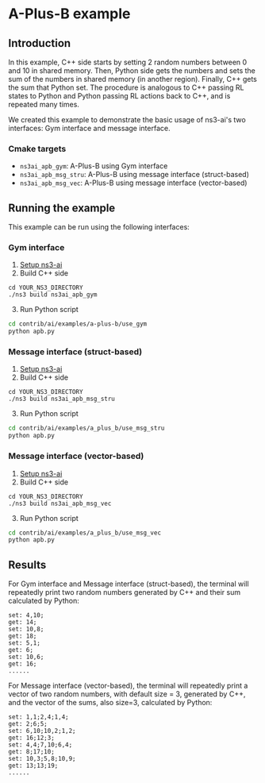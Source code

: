 # A-Plus-B example

## Introduction

In this example, C++ side starts by setting 2 random numbers between 0 and 10 in shared memory. Then, Python side gets the
numbers and sets the sum of the numbers in shared memory (in another region). Finally, C++ gets the sum that Python set.
The procedure is analogous to C++ passing RL states to Python and Python passing RL actions back to C++, and is
repeated many times.

We created this example to demonstrate the basic usage of ns3-ai's two interfaces: Gym interface and message interface.

### Cmake targets

- `ns3ai_apb_gym`: A-Plus-B using Gym interface
- `ns3ai_apb_msg_stru`: A-Plus-B using message interface (struct-based)
- `ns3ai_apb_msg_vec`: A-Plus-B using message interface (vector-based)

## Running the example

This example can be run using the following interfaces:

### Gym interface

1. [Setup ns3-ai](../../docs/install.md)
2. Build C++ side

```shell
cd YOUR_NS3_DIRECTORY
./ns3 build ns3ai_apb_gym
```

3. Run Python script

```bash
cd contrib/ai/examples/a-plus-b/use_gym
python apb.py
```

### Message interface (struct-based)

1. [Setup ns3-ai](../../docs/install.md)
2. Build C++ side

```shell
cd YOUR_NS3_DIRECTORY
./ns3 build ns3ai_apb_msg_stru
```

3. Run Python script

```bash
cd contrib/ai/examples/a_plus_b/use_msg_stru
python apb.py
```

### Message interface (vector-based)

1. [Setup ns3-ai](../../docs/install.md)
2. Build C++ side

```shell
cd YOUR_NS3_DIRECTORY
./ns3 build ns3ai_apb_msg_vec
```

3. Run Python script

```bash
cd contrib/ai/examples/a_plus_b/use_msg_vec
python apb.py
```

## Results

For Gym interface and Message interface (struct-based), the terminal will 
repeatedly print two random numbers generated by C++ and their sum 
calculated by Python:

```text
set: 4,10;
get: 14;
set: 10,8;
get: 18;
set: 5,1;
get: 6;
set: 10,6;
get: 16;
......
```

For Message interface (vector-based), the terminal will repeatedly print 
a vector of two random numbers, with default size = 3, generated by C++, 
and the vector of the sums, also size=3, calculated by Python:

```text
set: 1,1;2,4;1,4;
get: 2;6;5;
set: 6,10;10,2;1,2;
get: 16;12;3;
set: 4,4;7,10;6,4;
get: 8;17;10;
set: 10,3;5,8;10,9;
get: 13;13;19;
......
```
